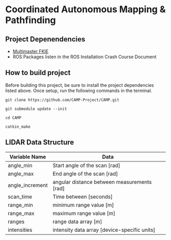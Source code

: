 # Coordinated Autonomous Mapping & Pathfinding

## Project Depenendencies
* [Multimaster FKIE](http://wiki.ros.org/multimaster_fkie)
* ROS Packages listen in the ROS Installation Crash Course Document


## How to build project

Before building this project, be sure to install the project dependencies listed above. Once setup, run the following commands in the terminal.

```
git clone https://github.com/CAMP-Project/CAMP.git

git submodule update --init

cd CAMP

catkin_make
```

## LIDAR Data Structure
Variable Name| Data
-------------|-------
angle_min | Start angle of the scan [rad]
angle_max | End angle of the scan [rad]
angle_increment | angular distance between measurements [rad]
scan_time | Time between [seconds]
range_min | minimum range value [m]
range_max | maximum range value [m]
ranges | range data array [m]
intensities | intensity data array [device-specific units]

